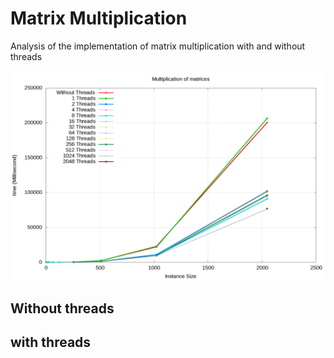 # Matrix Multiplication
Analysis of the implementation of matrix multiplication with and without threads

![f1](analyser/resultado_nt.png?raw=true "Análise 1")

## Without threads



## with threads
<!-- ![f1](analyser/resultado_nt.png?raw=true "Análise 1") -->